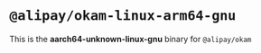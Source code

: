 # `@alipay/okam-linux-arm64-gnu`

This is the **aarch64-unknown-linux-gnu** binary for `@alipay/okam`
